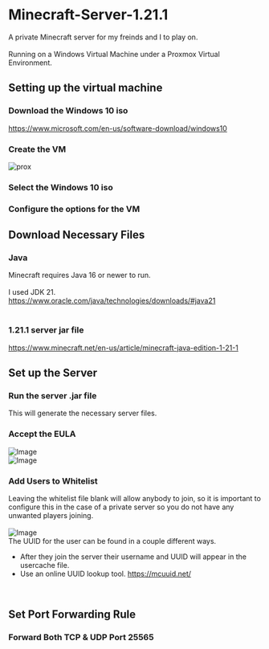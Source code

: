 # Minecraft-Server-1.21.1

 A private Minecraft server for my freinds and I to play on.
    <br/>
    <br/>
 Running on a Windows Virtual Machine under a Proxmox Virtual Environment.

 ## Setting up the virtual machine

 ### Download the Windows 10 iso  

https://www.microsoft.com/en-us/software-download/windows10

### Create the VM

![prox](https://github.com/user-attachments/assets/bb06b195-e778-45cc-be25-90d27c46d8ca)

### Select the Windows 10 iso 

### Configure the options for the VM



  ## Download Necessary Files

  ### Java 

 Minecraft requires Java 16 or newer to run.
  <br/> 
  <br/>
 I used JDK 21. 
 https://www.oracle.com/java/technologies/downloads/#java21
  <br/>
  <br/>
 ### 1.21.1 server jar file
  https://www.minecraft.net/en-us/article/minecraft-java-edition-1-21-1



 ## Set up the Server

 ### Run the server .jar file 
  This will generate the necessary server files.
 
### Accept the EULA
 ![Image](https://github.com/user-attachments/assets/298671a4-1f70-4555-8fa1-7759e63ac6df)
  <br/>
 ![Image](https://github.com/user-attachments/assets/a0e3f602-9c11-4e97-8d89-59535600bb83)

### Add Users to Whitelist
 Leaving the whitelist file blank will allow anybody to join, so it is important to configure this in the case of a private server so you do not have any unwanted players joining.
  <br/>
  <br/>
 ![Image](https://github.com/user-attachments/assets/0fa56acd-0c3a-4ca0-a6fc-be59bff17989)
  <br/>
 The UUID for the user can be found in a couple different ways.
  - After they join the server their username and UUID will appear in the usercache file.
  - Use an online UUID lookup tool. https://mcuuid.net/
  <br/>


 ## Set Port Forwarding Rule
 
 ### Forward Both TCP & UDP Port 25565

 
 
